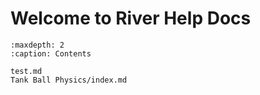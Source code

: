 # Welcome to River Help Docs

```{toctree}
:maxdepth: 2
:caption: Contents

test.md
Tank Ball Physics/index.md
